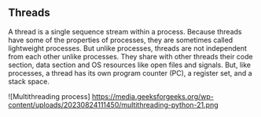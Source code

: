 ## Threads
A thread is a single sequence stream within a process. 
Because threads have some of the properties of processes, they are sometimes called lightweight processes. 
But unlike processes, threads are not independent from each other unlike processes. 
They share with other threads their code section, data section and OS resources like open files and signals. 
But, like processes, a thread has its own program counter (PC), a register set, and a stack space.

![Multithreading process]
<https://media.geeksforgeeks.org/wp-content/uploads/20230824111450/multithreading-python-21.png>
